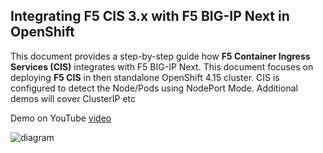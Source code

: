 ## Integrating F5 CIS 3.x with F5 BIG-IP Next in OpenShift

This document provides a step-by-step guide how **F5 Container Ingress Services (CIS)** integrates with F5 BIG-IP Next. This document focuses on deploying **F5 CIS** in then standalone OpenShift 4.15 cluster. CIS is configured to detect the Node/Pods using NodePort Mode. Additional demos will cover ClusterIP etc

Demo on YouTube [video]()

![diagram]()